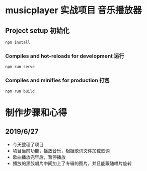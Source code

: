 # musicplayer 实战项目 音乐播放器

## Project setup 初始化

```
npm install
```

### Compiles and hot-reloads for development 运行

```
npm run serve
```

### Compiles and minifies for production 打包

```
npm run build
```

# 制作步骤和心得

## 2019/6/27

- 今天整理了项目
- 项目当前功能，播放音乐，根据歌词文件加载歌词
- 歌曲播放完毕后，暂停播放
- 播放的黑胶唱片中间加上了专辑的图片，并且能跟随唱片旋转
